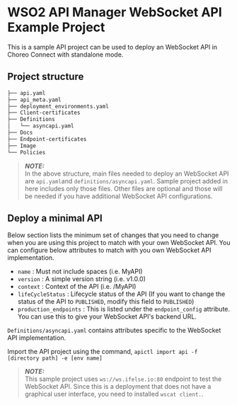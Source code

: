 # WSO2 API Manager WebSocket API Example Project

This is a sample API project can be used to deploy an WebSocket API in Choreo Connect with standalone mode.

## Project structure

``` bash
├── api.yaml
├── api_meta.yaml
├── deployment_environments.yaml
├── Client-certificates
├── Definitions
│   └── asyncapi.yaml
├── Docs
├── Endpoint-certificates
├── Image
└── Policies
```

> **_NOTE:_**  
> In the above structure, main files needed to deploy an WebSocket API are `api.yaml`and `definitions/asyncapi.yaml`.
> Sample project added in here includes only those files.
> Other files are optional and those will be needed if you have additional WebSocket API configurations.

## Deploy a minimal API

Below section lists the minimum set of changes that you need to change when you are using this project to match with your own
WebSocket API. You can configure below attributes to match with you own WebSocket API implementation.

- `name` : Must not include spaces (i.e. MyAPI)
- `version` : A simple version string (i.e. v1.0.0)
- `context` : Context of the API (i.e. /MyAPI)
- `lifeCycleStatus` : Lifecycle status of the API (If you want to change the status of the API to `PUBLISHED`, modify this field to `PUBLISHED`)
- `production_endpoints` : This is listed under the `endpoint_config` attribute. You can use this to give your WebSocket API's backend URL.

`Definitions/asyncapi.yaml` contains attributes specific to the WebSocket API implementation.

Import the API project using the command,
`apictl import api -f [directory path] -e [env name]`

> **_NOTE:_**  
> This sample project uses `ws://ws.ifelse.io:80` endpoint to test the WebSocket API. Since this is a deployment that does not
> have a graphical user interface, you need to installed `wscat client.`.